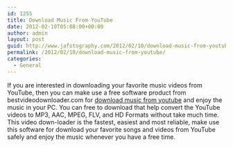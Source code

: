 ```yaml
---
id: 1255
title: Download Music From YouTube
date: 2012-02-10T05:08:00+00:00
author: admin
layout: post
guid: http://www.jafotography.com/2012/02/10/download-music-from-youtube/
permalink: /2012/02/10/download-music-from-youtube/
categories:
  - General
---
```

If you are interested in downloading your favorite music videos from YouTube, then you can make use a free software product from bestvideodownloader.com for [download music from youtube](http://www.bestvideodownloader.com) and enjoy the music in your PC. You can free to download that help convert the YouTube videos to MP3, AAC, MPEG, FLV, and HD Formats without take much time. This video down-loader is the fastest, easiest and most reliable, make use this software for download your favorite songs and videos from YouTube safely and enjoy the music whenever you have a free time.